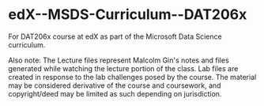 # edX--MSDS-Curriculum--DAT206x
For DAT206x course at edX as part of the Microsoft Data Science curriculum.


Also note: The Lecture files represent Malcolm Gin's notes and files generated while watching the lecture portion of the class. Lab files are created in response to the lab challenges posed by the course. The material may be considered derivative of the course and coursework, and copyright/deed may be limited as such depending on jurisdiction.